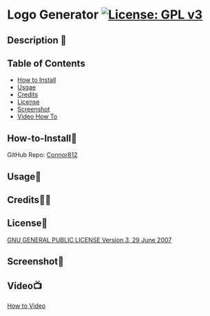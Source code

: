 # Logo Generator [![License: GPL v3](https://img.shields.io/badge/License-GPLv3-blue.svg)](https://www.gnu.org/licenses/gpl-3.0)

## Description 📃



## Table of Contents

- [How to Install](#how-to-install🔌)
- [Usgae](#usage🔋)
- [Credits](#credits🙏🏻)
- [License](#license🔑)
- [Screenshot](#screenshot📸)
- [Video How To](#video📺)

## How-to-Install🔌

GitHub Repo: [Connor812]()

## Usage🔋



## Credits🙏🏻



## License🔑

[GNU GENERAL PUBLIC LICENSE Version 3, 29 June 2007](https://www.gnu.org/licenses)

## Screenshot📸


## Video📺

[How to Video]()